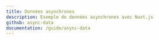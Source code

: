 ```yaml
---
title: Données asynchrones
description: Exemple de données asynchrones avec Nuxt.js
github: async-data
documentation: /guide/async-data
---
```

